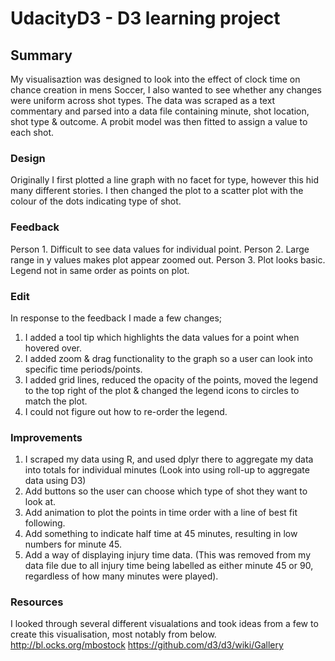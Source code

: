 # UdacityD3 - D3 learning project

## Summary

My visualisaztion was designed to look into the effect of clock time on chance creation in mens Soccer, I also wanted to see whether any changes were uniform across shot types.  The data was scraped as a text commentary and parsed into a data file containing minute, shot location, shot type & outcome. A probit model was then fitted to assign a value to each shot.

### Design

Originally I first plotted a line graph with no facet for type, however this hid many different stories.
I then changed the plot to a scatter plot with the colour of the dots indicating type of shot.

### Feedback

Person 1. Difficult to see data values for individual point.
Person 2. Large range in y values makes plot appear zoomed out.
Person 3. Plot looks basic.
          Legend not in same order as points on plot.

### Edit

In response to the feedback I made a few changes;
1.  I added a tool tip which highlights the data values for a point when hovered over.
2.  I added zoom & drag functionality to the graph so a user can look into specific time periods/points.
3.  I added grid lines, reduced the opacity of the points, moved the legend to the top right of the plot & changed the legend icons to circles to match the plot.
4.  I could not figure out how to re-order the legend.

### Improvements

1.  I scraped my data using R, and used dplyr there to aggregate my data into totals for individual minutes (Look into using roll-up to aggregate data using D3)
2.  Add buttons so the user can choose which type of shot they want to look at.
3.  Add animation to plot the points in time order with a line of best fit following.
4.  Add something to indicate half time at 45 minutes, resulting in low numbers for minute 45.
5.  Add a way of displaying injury time data. (This was removed from my data file due to all injury time being labelled as either minute 45 or 90, regardless of how many minutes were played).

### Resources

I looked through several different visualations and took ideas from a few to create this visualisation, most notably from below.
http://bl.ocks.org/mbostock
https://github.com/d3/d3/wiki/Gallery

